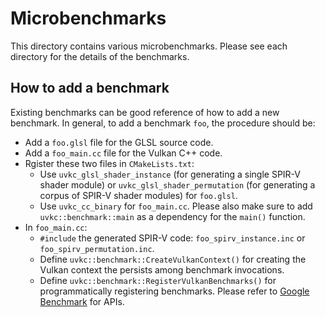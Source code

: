# Microbenchmarks

This directory contains various microbenchmarks. Please see each directory
for the details of the benchmarks.

## How to add a benchmark

Existing benchmarks can be good reference of how to add a new benchmark.
In general, to add a benchmark `foo`, the procedure should be:

* Add a `foo.glsl` file for the GLSL source code.
* Add a `foo_main.cc` file for the Vulkan C++ code.
* Rgister these two files in `CMakeLists.txt`:
  * Use `uvkc_glsl_shader_instance` (for generating a single SPIR-V shader
    module) or `uvkc_glsl_shader_permutation` (for generating a corpus of
    SPIR-V shader modules) for `foo.glsl`.
  * Use `uvkc_cc_binary` for `foo_main.cc`. Please also make sure to add
    `uvkc::benchmark::main` as a dependency for the `main()` function.
* In `foo_main.cc`:
  * `#include` the generated SPIR-V code: `foo_spirv_instance.inc` or
    `foo_spirv_permutation.inc`.
  * Define `uvkc::benchmark::CreateVulkanContext()` for creating the Vulkan
    context the persists among benchmark invocations.
  * Define `uvkc::benchmark::RegisterVulkanBenchmarks()` for programmatically
    registering benchmarks. Please refer to
    [Google Benchmark](https://github.com/google/benchmark) for APIs.
